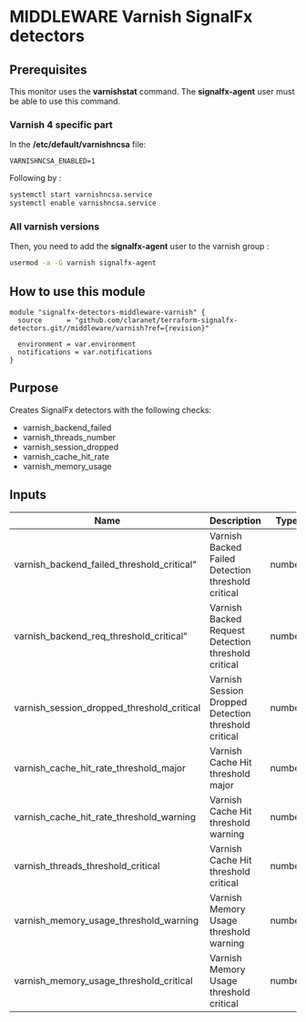 # MIDDLEWARE Varnish SignalFx detectors

## Prerequisites

This monitor uses the **varnishstat** command. The **signalfx-agent** user must be
able to use this command.

### Varnish 4 specific part

In the **/etc/default/varnishncsa** file:
```
VARNISHNCSA_ENABLED=1
```

Following by :

```bash
systemctl start varnishncsa.service
systemctl enable varnishncsa.service
```

### All varnish versions

Then, you need to add the **signalfx-agent** user to the varnish group :

```bash
usermod -a -G varnish signalfx-agent
```

## How to use this module

```hcl
module "signalfx-detectors-middleware-varnish" {
  source      = "github.com/claranet/terraform-signalfx-detectors.git//middleware/varnish?ref={revision}"

  environment = var.environment
  notifications = var.notifications
}
```

## Purpose

Creates SignalFx detectors with the following checks:
- varnish_backend_failed
- varnish_threads_number
- varnish_session_dropped
- varnish_cache_hit_rate
- varnish_memory_usage

## Inputs

| Name | Description | Type | Default | Required |
|------|-------------|------|---------|:-----:|
| varnish_backend_failed_threshold_critical" | Varnish Backed Failed Detection threshold critical | number | 0 | yes |
| varnish_backend_req_threshold_critical" | Varnish Backed Request Detection threshold critical | number | 1500 | yes |
| varnish_session_dropped_threshold_critical | Varnish Session Dropped Detection threshold critical | number | 0 | yes |
| varnish_cache_hit_rate_threshold_major | Varnish Cache Hit threshold major | number | 80 | yes |
| varnish_cache_hit_rate_threshold_warning | Varnish Cache Hit threshold warning | number | 90 | yes |
| varnish_threads_threshold_critical | Varnish Cache Hit threshold critical | number | 90 | yes |
| varnish_memory_usage_threshold_warning | Varnish Memory Usage threshold warning | number | 80 | yes |
| varnish_memory_usage_threshold_critical | Varnish Memory Usage threshold critical | number | 90 | yes |
